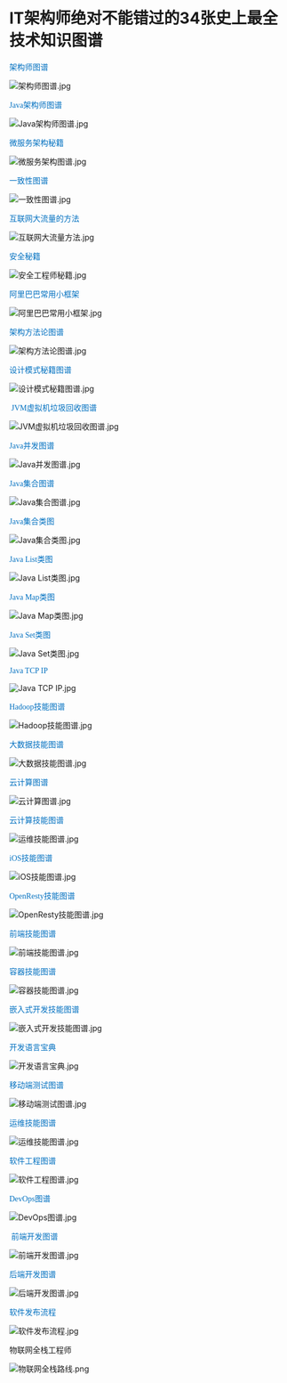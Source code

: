 # IT架构师绝对不能错过的34张史上最全技术知识图谱

<span
style="font-family: 微软雅黑, &quot;Microsoft YaHei&quot;; color: rgb(0, 112, 192);">架构师图谱</span>

![架构师图谱.jpg](https://cdn.JsDelivr.net/gh/YasinHenry/MyBlog/imgs/IT%E6%9E%B6%E6%9E%84%E5%B8%88%E6%8A%80%E6%9C%AF%E7%9F%A5%E8%AF%86%E5%9B%BE%E8%B0%B1.assets/2021/05/30/16-59-28-ad062c936c2cfc108ef7394c3240c7c8-1513924477278211-2dffe7.jpg "1513924477278211.jpg")

<span
style="font-family: 微软雅黑, &quot;Microsoft YaHei&quot;; color: rgb(0, 112, 192);">Java架构师图谱</span>

![Java架构师图谱.jpg](https://cdn.JsDelivr.net/gh/YasinHenry/MyBlog/imgs/IT%E6%9E%B6%E6%9E%84%E5%B8%88%E6%8A%80%E6%9C%AF%E7%9F%A5%E8%AF%86%E5%9B%BE%E8%B0%B1.assets/2021/05/30/16-59-22-84c791c651003e1134817f23ee220908-1513924521321165-4036b6.jpg "1513924521321165.jpg")

<span
style="font-family: 微软雅黑, &quot;Microsoft YaHei&quot;; color: rgb(0, 112, 192);">微服务架构秘籍 </span>

![微服务架构图谱.jpg](https://cdn.JsDelivr.net/gh/YasinHenry/MyBlog/imgs/IT%E6%9E%B6%E6%9E%84%E5%B8%88%E6%8A%80%E6%9C%AF%E7%9F%A5%E8%AF%86%E5%9B%BE%E8%B0%B1.assets/2021/05/30/16-59-17-7dc086643a3bfe35dc0037d4be0e91e1-1513924591371974-9491a8.jpg "1513924591371974.jpg")

<span
style="font-family: 微软雅黑, &quot;Microsoft YaHei&quot;; color: rgb(0, 112, 192);">一致性图谱</span>

![一致性图谱.jpg](https://cdn.JsDelivr.net/gh/YasinHenry/MyBlog/imgs/IT%E6%9E%B6%E6%9E%84%E5%B8%88%E6%8A%80%E6%9C%AF%E7%9F%A5%E8%AF%86%E5%9B%BE%E8%B0%B1.assets/2021/05/30/16-59-54-01b3ae1d0849d2be255316f493a44ff7-1513924639301386-9b21f7.jpg "1513924639301386.jpg")

<span
style="font-family: 微软雅黑, &quot;Microsoft YaHei&quot;; color: rgb(0, 112, 192);">互联网大流量的方法</span>

![互联网大流量方法.jpg](https://cdn.JsDelivr.net/gh/YasinHenry/MyBlog/imgs/IT%E6%9E%B6%E6%9E%84%E5%B8%88%E6%8A%80%E6%9C%AF%E7%9F%A5%E8%AF%86%E5%9B%BE%E8%B0%B1.assets/2021/05/30/17-00-04-bdbb0b902396f3ec1705cfd5f0599ec2-1513924679504303-479670.jpg "1513924679504303.jpg")

<span
style="font-family: 微软雅黑, &quot;Microsoft YaHei&quot;; color: rgb(0, 112, 192);">安全秘籍</span>

![安全工程师秘籍.jpg](https://cdn.JsDelivr.net/gh/YasinHenry/MyBlog/imgs/IT%E6%9E%B6%E6%9E%84%E5%B8%88%E6%8A%80%E6%9C%AF%E7%9F%A5%E8%AF%86%E5%9B%BE%E8%B0%B1.assets/2021/05/30/16-59-01-54d4177f7808cf324bf64a3b4d2b972c-1513924706275443-2e4d58.jpg "1513924706275443.jpg")

<span
style="font-family: 微软雅黑, &quot;Microsoft YaHei&quot;; color: rgb(0, 112, 192);">阿里巴巴常用小框架</span>

![阿里巴巴常用小框架.jpg](https://cdn.JsDelivr.net/gh/YasinHenry/MyBlog/imgs/IT%E6%9E%B6%E6%9E%84%E5%B8%88%E6%8A%80%E6%9C%AF%E7%9F%A5%E8%AF%86%E5%9B%BE%E8%B0%B1.assets/2021/05/30/16-58-55-802a8f4d52a1042ce3b8a82548a28ca9-1513924750278958-7b372b.jpg "1513924750278958.jpg")

<span
style="font-family: 微软雅黑, &quot;Microsoft YaHei&quot;; color: rgb(0, 112, 192);">架构方法论图谱</span>

![架构方法论图谱.jpg](https://cdn.JsDelivr.net/gh/YasinHenry/MyBlog/imgs/IT%E6%9E%B6%E6%9E%84%E5%B8%88%E6%8A%80%E6%9C%AF%E7%9F%A5%E8%AF%86%E5%9B%BE%E8%B0%B1.assets/2021/05/30/16-58-51-ddb92349d6a632829b4d30e9155760f3-1513924785462158-e12a5a.jpg "1513924785462158.jpg")

<span
style="font-family: 微软雅黑, &quot;Microsoft YaHei&quot;; color: rgb(0, 112, 192);">设计模式秘籍图谱</span>

![设计模式秘籍图谱.jpg](https://cdn.JsDelivr.net/gh/YasinHenry/MyBlog/imgs/IT%E6%9E%B6%E6%9E%84%E5%B8%88%E6%8A%80%E6%9C%AF%E7%9F%A5%E8%AF%86%E5%9B%BE%E8%B0%B1.assets/2021/05/30/16-58-46-6d6d3da61962bf01e3e8980280e74fc5-1513925064544485-b54d6d.jpg "1513925064544485.jpg")

<span
style="font-family: 微软雅黑, &quot;Microsoft YaHei&quot;; color: rgb(0, 112, 192);"> JVM虚拟机垃圾回收图谱</span>

![JVM虚拟机垃圾回收图谱.jpg](https://cdn.JsDelivr.net/gh/YasinHenry/MyBlog/imgs/IT%E6%9E%B6%E6%9E%84%E5%B8%88%E6%8A%80%E6%9C%AF%E7%9F%A5%E8%AF%86%E5%9B%BE%E8%B0%B1.assets/2021/05/30/16-58-41-ab340059ea37bbee097577e29282b1f1-1513925085967457-4fe7a8.jpg "1513925085967457.jpg")

<span
style="font-family: 微软雅黑, &quot;Microsoft YaHei&quot;; color: rgb(0, 112, 192);">Java并发图谱</span>

![Java并发图谱.jpg](https://cdn.JsDelivr.net/gh/YasinHenry/MyBlog/imgs/IT%E6%9E%B6%E6%9E%84%E5%B8%88%E6%8A%80%E6%9C%AF%E7%9F%A5%E8%AF%86%E5%9B%BE%E8%B0%B1.assets/2021/05/30/16-58-36-7ced5c1582bd35af7f8cb2acbf860982-1513925097636068-d3a979.jpg "1513925097636068.jpg")

<span
style="font-family: 微软雅黑, &quot;Microsoft YaHei&quot;; color: rgb(0, 112, 192);">Java集合图谱</span>

![Java集合图谱.jpg](https://cdn.JsDelivr.net/gh/YasinHenry/MyBlog/imgs/IT%E6%9E%B6%E6%9E%84%E5%B8%88%E6%8A%80%E6%9C%AF%E7%9F%A5%E8%AF%86%E5%9B%BE%E8%B0%B1.assets/2021/05/30/16-58-30-20bb3107fcea4d002a0e428ccfdf3f6d-1513925177671658-d8ceaf.jpg "1513925177671658.jpg")

<span
style="font-family: 微软雅黑, &quot;Microsoft YaHei&quot;; color: rgb(0, 112, 192);">Java集合类图</span>

![Java集合类图.jpg](https://cdn.JsDelivr.net/gh/YasinHenry/MyBlog/imgs/IT%E6%9E%B6%E6%9E%84%E5%B8%88%E6%8A%80%E6%9C%AF%E7%9F%A5%E8%AF%86%E5%9B%BE%E8%B0%B1.assets/2021/05/30/16-58-14-aa08fc596cdbce52ebe3348d0963bfd0-1513925194429012-f62f08.jpg "1513925194429012.jpg")

<span
style="font-family: 微软雅黑, &quot;Microsoft YaHei&quot;; color: rgb(0, 112, 192);">Java
List类图</span>

![Java
List类图.jpg](https://cdn.JsDelivr.net/gh/YasinHenry/MyBlog/imgs/IT%E6%9E%B6%E6%9E%84%E5%B8%88%E6%8A%80%E6%9C%AF%E7%9F%A5%E8%AF%86%E5%9B%BE%E8%B0%B1.assets/2021/05/30/16-58-02-2d0f55885d1b33a868a9e9ca9aafaff2-1513925218822656-7107d7.jpg "1513925218822656.jpg")

<span
style="font-family: 微软雅黑, &quot;Microsoft YaHei&quot;; color: rgb(0, 112, 192);">Java
Map类图</span>

![Java
Map类图.jpg](https://cdn.JsDelivr.net/gh/YasinHenry/MyBlog/imgs/IT%E6%9E%B6%E6%9E%84%E5%B8%88%E6%8A%80%E6%9C%AF%E7%9F%A5%E8%AF%86%E5%9B%BE%E8%B0%B1.assets/2021/05/30/16-57-56-08eb3b045f5de29f593ee4ac20181da1-1513925235914081-3a7836.jpg "1513925235914081.jpg")

<span
style="font-family: 微软雅黑, &quot;Microsoft YaHei&quot;; color: rgb(0, 112, 192);">Java
Set类图</span>

![Java
Set类图.jpg](https://cdn.JsDelivr.net/gh/YasinHenry/MyBlog/imgs/IT%E6%9E%B6%E6%9E%84%E5%B8%88%E6%8A%80%E6%9C%AF%E7%9F%A5%E8%AF%86%E5%9B%BE%E8%B0%B1.assets/2021/05/30/16-57-49-ff7611ad44c0c5df6ae5ecf636cb3916-1513925253717756-4c9782.jpg "1513925253717756.jpg")

<span
style="font-family: 微软雅黑, &quot;Microsoft YaHei&quot;; color: rgb(0, 112, 192);">Java
TCP IP</span>

![Java TCP
IP.jpg](https://cdn.JsDelivr.net/gh/YasinHenry/MyBlog/imgs/IT%E6%9E%B6%E6%9E%84%E5%B8%88%E6%8A%80%E6%9C%AF%E7%9F%A5%E8%AF%86%E5%9B%BE%E8%B0%B1.assets/2021/05/30/16-57-44-50f1c982f0736b616db07d669875d82b-1513925272324249-2c0100.jpg "1513925272324249.jpg")

<span
style="font-family: 微软雅黑, &quot;Microsoft YaHei&quot;; color: rgb(0, 112, 192);">Hadoop技能图谱</span>

![Hadoop技能图谱.jpg](https://cdn.JsDelivr.net/gh/YasinHenry/MyBlog/imgs/IT%E6%9E%B6%E6%9E%84%E5%B8%88%E6%8A%80%E6%9C%AF%E7%9F%A5%E8%AF%86%E5%9B%BE%E8%B0%B1.assets/2021/05/30/16-57-37-efa4d1141dd1fa1696c375d9e1dead44-1513925296950429-599282.jpg "1513925296950429.jpg")

<span
style="font-family: 微软雅黑, &quot;Microsoft YaHei&quot;; color: rgb(0, 112, 192);">大数据技能图谱</span>

![大数据技能图谱.jpg](https://cdn.JsDelivr.net/gh/YasinHenry/MyBlog/imgs/IT%E6%9E%B6%E6%9E%84%E5%B8%88%E6%8A%80%E6%9C%AF%E7%9F%A5%E8%AF%86%E5%9B%BE%E8%B0%B1.assets/2021/05/30/16-57-31-4ad7114c7587f9ffeecdfd0bf40bd975-1513925326809034-72f9bd.jpg "1513925326809034.jpg")

<span
style="font-family: 微软雅黑, &quot;Microsoft YaHei&quot;; color: rgb(0, 112, 192);">云计算图谱</span>

![云计算图谱.jpg](https://cdn.JsDelivr.net/gh/YasinHenry/MyBlog/imgs/IT%E6%9E%B6%E6%9E%84%E5%B8%88%E6%8A%80%E6%9C%AF%E7%9F%A5%E8%AF%86%E5%9B%BE%E8%B0%B1.assets/2021/05/30/16-57-26-bda026e376dbb50cbbd6e459be306748-1513925347262227-23d3b1.jpg "1513925347262227.jpg")

<span
style="font-family: 微软雅黑, &quot;Microsoft YaHei&quot;; color: rgb(0, 112, 192);">云计算技能图谱</span>

![运维技能图谱.jpg](https://cdn.JsDelivr.net/gh/YasinHenry/MyBlog/imgs/IT%E6%9E%B6%E6%9E%84%E5%B8%88%E6%8A%80%E6%9C%AF%E7%9F%A5%E8%AF%86%E5%9B%BE%E8%B0%B1.assets/2021/05/30/16-57-21-b5a42eb37a69b2bceb7f55355a8e233d-1513925369403965-ea9e77.jpg "1513925369403965.jpg")

<span
style="font-family: 微软雅黑, &quot;Microsoft YaHei&quot;; color: rgb(0, 112, 192);">iOS技能图谱</span>

![iOS技能图谱.jpg](https://cdn.JsDelivr.net/gh/YasinHenry/MyBlog/imgs/IT%E6%9E%B6%E6%9E%84%E5%B8%88%E6%8A%80%E6%9C%AF%E7%9F%A5%E8%AF%86%E5%9B%BE%E8%B0%B1.assets/2021/05/30/16-57-12-e0f36e47027b7cdc5f30f0770a686b96-1513925398186635-cc988e.jpg "1513925398186635.jpg")

<span
style="font-family: 微软雅黑, &quot;Microsoft YaHei&quot;; color: rgb(0, 112, 192);">OpenResty技能图谱</span>

![OpenResty技能图谱.jpg](https://cdn.JsDelivr.net/gh/YasinHenry/MyBlog/imgs/IT%E6%9E%B6%E6%9E%84%E5%B8%88%E6%8A%80%E6%9C%AF%E7%9F%A5%E8%AF%86%E5%9B%BE%E8%B0%B1.assets/2021/05/30/16-57-06-deb1cda13f4b7926084cf4f2809965b7-1513925412472726-965a2f.jpg "1513925412472726.jpg")

<span
style="font-family: 微软雅黑, &quot;Microsoft YaHei&quot;; color: rgb(0, 112, 192);">前端技能图谱</span>

![前端技能图谱.jpg](https://cdn.JsDelivr.net/gh/YasinHenry/MyBlog/imgs/IT%E6%9E%B6%E6%9E%84%E5%B8%88%E6%8A%80%E6%9C%AF%E7%9F%A5%E8%AF%86%E5%9B%BE%E8%B0%B1.assets/2021/05/30/16-57-01-9794a8137248d622c8dca42b486171cc-1513925431150403-8eabbb.jpg "1513925431150403.jpg")

<span
style="font-family: 微软雅黑, &quot;Microsoft YaHei&quot;; color: rgb(0, 112, 192);">容器技能图谱</span>

![容器技能图谱.jpg](https://cdn.JsDelivr.net/gh/YasinHenry/MyBlog/imgs/IT%E6%9E%B6%E6%9E%84%E5%B8%88%E6%8A%80%E6%9C%AF%E7%9F%A5%E8%AF%86%E5%9B%BE%E8%B0%B1.assets/2021/05/30/16-56-55-511a2f025ea05890d337c55f534a3fce-1513925452283588-afbf4b.jpg "1513925452283588.jpg")

<span
style="font-family: 微软雅黑, &quot;Microsoft YaHei&quot;; color: rgb(0, 112, 192);">嵌入式开发技能图谱</span>

![嵌入式开发技能图谱.jpg](https://cdn.JsDelivr.net/gh/YasinHenry/MyBlog/imgs/IT%E6%9E%B6%E6%9E%84%E5%B8%88%E6%8A%80%E6%9C%AF%E7%9F%A5%E8%AF%86%E5%9B%BE%E8%B0%B1.assets/2021/05/30/16-56-49-8e59ffe98a9d0ac780fa6331d2a4756b-1513925464765934-d5f3e5.jpg "1513925464765934.jpg")

<span
style="font-family: 微软雅黑, &quot;Microsoft YaHei&quot;; color: rgb(0, 112, 192);">开发语言宝典</span>

![开发语言宝典.jpg](https://cdn.JsDelivr.net/gh/YasinHenry/MyBlog/imgs/IT%E6%9E%B6%E6%9E%84%E5%B8%88%E6%8A%80%E6%9C%AF%E7%9F%A5%E8%AF%86%E5%9B%BE%E8%B0%B1.assets/2021/05/30/16-56-41-d5698538a08688fb96b183735812b677-1513925477568057-6dfb12.jpg "1513925477568057.jpg")

<span
style="font-family: 微软雅黑, &quot;Microsoft YaHei&quot;; color: rgb(0, 112, 192);">移动端测试图谱</span>

![移动端测试图谱.jpg](https://cdn.JsDelivr.net/gh/YasinHenry/MyBlog/imgs/IT%E6%9E%B6%E6%9E%84%E5%B8%88%E6%8A%80%E6%9C%AF%E7%9F%A5%E8%AF%86%E5%9B%BE%E8%B0%B1.assets/2021/05/30/17-00-55-a6f0f9b063aa25974497e0a2b3737ba0-1513925502490034-9f5583.jpg "1513925502490034.jpg")

<span
style="font-family: 微软雅黑, &quot;Microsoft YaHei&quot;; color: rgb(0, 112, 192);">运维技能图谱</span>

![运维技能图谱.jpg](https://cdn.JsDelivr.net/gh/YasinHenry/MyBlog/imgs/IT%E6%9E%B6%E6%9E%84%E5%B8%88%E6%8A%80%E6%9C%AF%E7%9F%A5%E8%AF%86%E5%9B%BE%E8%B0%B1.assets/2021/05/30/17-01-03-b5a42eb37a69b2bceb7f55355a8e233d-1513925515379932-993e1b.jpg "1513925515379932.jpg")

<span
style="font-family: 微软雅黑, &quot;Microsoft YaHei&quot;; color: rgb(0, 112, 192);">软件工程图谱</span>

![软件工程图谱.jpg](https://cdn.JsDelivr.net/gh/YasinHenry/MyBlog/imgs/IT%E6%9E%B6%E6%9E%84%E5%B8%88%E6%8A%80%E6%9C%AF%E7%9F%A5%E8%AF%86%E5%9B%BE%E8%B0%B1.assets/2021/05/30/16-56-19-2330ee22209b082cfd53178290407b8f-1513925536639415-e01065.jpg "1513925536639415.jpg")

<span
style="font-family: 微软雅黑, &quot;Microsoft YaHei&quot;; color: rgb(0, 112, 192);">DevOps图谱</span>

![DevOps图谱.jpg](https://cdn.JsDelivr.net/gh/YasinHenry/MyBlog/imgs/IT%E6%9E%B6%E6%9E%84%E5%B8%88%E6%8A%80%E6%9C%AF%E7%9F%A5%E8%AF%86%E5%9B%BE%E8%B0%B1.assets/2021/05/30/16-56-10-47c79215d5bd9bc31ffe3df14661ebac-1513925547464727-69227b.jpg "1513925547464727.jpg")

<span
style="font-family: 微软雅黑, &quot;Microsoft YaHei&quot;; color: rgb(0, 112, 192);"> 前端开发图谱</span>

![前端开发图谱.jpg](https://cdn.JsDelivr.net/gh/YasinHenry/MyBlog/imgs/IT%E6%9E%B6%E6%9E%84%E5%B8%88%E6%8A%80%E6%9C%AF%E7%9F%A5%E8%AF%86%E5%9B%BE%E8%B0%B1.assets/2021/05/30/17-01-16-2b6741cd54c5c55c30424ce78d571585-1513925572290590-b21176.jpg "1513925572290590.jpg")

<span
style="font-family: 微软雅黑, &quot;Microsoft YaHei&quot;; color: rgb(0, 112, 192);">后端开发图谱</span>

![后端开发图谱.jpg](https://cdn.JsDelivr.net/gh/YasinHenry/MyBlog/imgs/IT%E6%9E%B6%E6%9E%84%E5%B8%88%E6%8A%80%E6%9C%AF%E7%9F%A5%E8%AF%86%E5%9B%BE%E8%B0%B1.assets/2021/05/30/17-01-24-add94775254e05e80c6f6b1f6dc128f7-1513925592124639-d4b77a.jpg "1513925592124639.jpg")

<span
style="font-family: 微软雅黑, &quot;Microsoft YaHei&quot;; color: rgb(0, 112, 192);">软件发布流程</span>

![软件发布流程.jpg](https://cdn.JsDelivr.net/gh/YasinHenry/MyBlog/imgs/IT%E6%9E%B6%E6%9E%84%E5%B8%88%E6%8A%80%E6%9C%AF%E7%9F%A5%E8%AF%86%E5%9B%BE%E8%B0%B1.assets/2021/05/30/16-55-50-2e070af23175c6a33e279efcde68a17a-1513925607543723-4e7b4d.jpg "1513925607543723.jpg")

物联网全栈工程师

![物联网全栈路线.png](https://cdn.JsDelivr.net/gh/YasinHenry/MyBlog/imgs/IT%E6%9E%B6%E6%9E%84%E5%B8%88%E6%8A%80%E6%9C%AF%E7%9F%A5%E8%AF%86%E5%9B%BE%E8%B0%B1.assets/2021/05/30/16-55-25-71f4c03637fe48144c3653a99fb80913-1527753361501715-2c9acf.png "1527753361501715.png")

 

